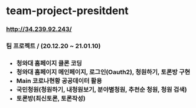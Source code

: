 # team-project-presitdent

### http://34.239.92.243/

<h3>팀 프로젝트 / (20.12.20 ~ 21.01.10)<h3>

<ul>
  <li>청와대 홈페이지 클론 코딩</li>

  <li>청와대 홈페이지 메인페이지, 로그인(Oauth2), 청원하기, 토론방 구현 </li>

  <li>Main 코로나현황 공공데이터 활용</li> 

  <li>국민청원(청원하기, 내청원보기, 분야별청원, 추천순 청원, 청원 검색)</li>

  <li>토론방(최신토론, 토론작성)</li>
</ul>
